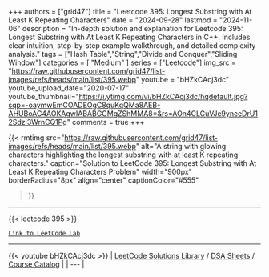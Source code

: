 
+++
authors = ["grid47"]
title = "Leetcode 395: Longest Substring with At Least K Repeating Characters"
date = "2024-09-28"
lastmod = "2024-11-06"
description = "In-depth solution and explanation for Leetcode 395: Longest Substring with At Least K Repeating Characters in C++. Includes clear intuition, step-by-step example walkthrough, and detailed complexity analysis."
tags = ["Hash Table","String","Divide and Conquer","Sliding Window"]
categories = [
    "Medium"
]
series = ["Leetcode"]
img_src = "https://raw.githubusercontent.com/grid47/list-images/refs/heads/main/list/395.webp"
youtube = "bHZkCAcj3dc"
youtube_upload_date="2020-07-17"
youtube_thumbnail="https://i.ytimg.com/vi/bHZkCAcj3dc/hqdefault.jpg?sqp=-oaymwEmCOADEOgC8quKqQMa8AEB-AHUBoAC4AOKAgwIABABGGMgZShMMA8=&rs=AOn4CLCuVJe9ynceDrU12Sdzi3WrnCQ1Pg"
comments = true
+++


{{< rmtimg 
    src="https://raw.githubusercontent.com/grid47/list-images/refs/heads/main/list/395.webp" 
    alt="A string with glowing characters highlighting the longest substring with at least K repeating characters."
    caption="Solution to LeetCode 395: Longest Substring with At Least K Repeating Characters Problem"
    width="900px"
    borderRadius="8px"
    align="center" 
    captionColor="#555"
>}}
---
{{< leetcode 395 >}}

[`Link to LeetCode Lab`](https://leetcode.com/problems/longest-substring-with-at-least-k-repeating-characters/description/)

---
{{< youtube bHZkCAcj3dc >}}
| [LeetCode Solutions Library](https://grid47.xyz/leetcode/) / [DSA Sheets](https://grid47.xyz/sheets/) / [Course Catalog](https://grid47.xyz/courses/) |
| --- |
